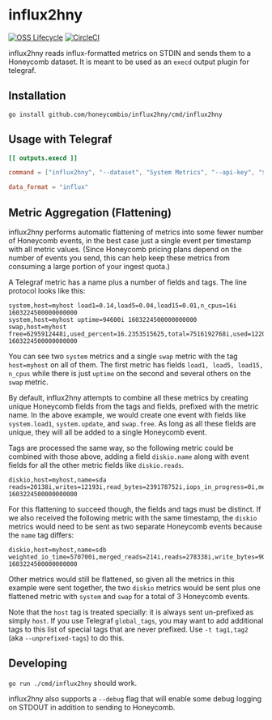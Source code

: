 # influx2hny

[![OSS Lifecycle](https://img.shields.io/osslifecycle/honeycombio/influx2hny)](https://github.com/honeycombio/home/blob/main/honeycomb-oss-lifecycle-and-practices.md)
[![CircleCI](https://circleci.com/gh/honeycombio/influx2hny.svg?style=shield)](https://circleci.com/gh/honeycombio/influx2hny)

influx2hny reads influx-formatted metrics on STDIN and sends them to a
Honeycomb dataset. It is meant to be used as an `execd` output plugin for
telegraf.

## Installation

`go install github.com/honeycombio/influx2hny/cmd/influx2hny`

## Usage with Telegraf

```toml
[[ outputs.execd ]]

command = ["influx2hny", "--dataset", "System Metrics", "--api-key", "$HONEYCOMB_API_KEY"]

data_format = "influx"
```

## Metric Aggregation (Flattening)

influx2hny performs automatic flattening of metrics into some fewer number of
Honeycomb events, in the best case just a single event per timestamp with all
metric values. (Since Honeycomb pricing plans depend on the number of events you
send, this can help keep these metrics from consuming a large portion of your
ingest quota.)

A Telegraf metric has a name plus a number of fields and tags. The line protocol
looks like this:

```plain
system,host=myhost load1=0.14,load5=0.04,load15=0.01,n_cpus=16i 1603224500000000000
system,host=myhost uptime=94600i 1603224500000000000
swap,host=myhost free=6295912448i,used_percent=16.2353515625,total=7516192768i,used=1220280320i 1603224500000000000
```

You can see two `system` metrics and a single `swap` metric with the tag
`host=myhost` on all of them. The first metric has fields `load1, load5,
load15, n_cpus` while there is just `uptime` on the second and several others
on the `swap` metric.

By default, influx2hny attempts to combine all these metrics by creating unique
Honeycomb fields from the tags and fields, prefixed with the metric name. In
the above example, we would create one event with fields like `system.load1`,
`system.update`, and `swap.free`. As long as all these fields are unique, they
will all be added to a single Honeycomb event.

Tags are processed the same way, so the following metric could be combined with
those above, adding a field `diskio.name` along with event fields for all the
other metric fields like `diskio.reads`.

```plain
diskio,host=myhost,name=sda reads=20138i,writes=12193i,read_bytes=239178752i,iops_in_progress=0i,merged_reads=38256i,merged_writes=344693i,write_bytes=5723148288i,read_time=12667i,write_time=21396i,io_time=11750i,weighted_io_time=31420i 1603224500000000000
```

For this flattening to succeed though, the fields and tags must be distinct. If
we also received the following metric with the same timestamp, the `diskio`
metrics would need to be sent as two separate Honeycomb events because the
`name` tag differs:

```plain
diskio,host=myhost,name=sdb weighted_io_time=570700i,merged_reads=214i,reads=278338i,write_bytes=9092214784i,read_time=88961i,write_time=732109i,io_time=86540i,iops_in_progress=0i,merged_writes=439157i,writes=141179i,read_bytes=3721647104i 1603224500000000000
```

Other metrics would still be flattened, so given all the metrics in this
example were sent together, the two `diskio` metrics would be sent plus one
flattened metric with `system` and `swap` for a total of 3 Honeycomb events.

Note that the `host` tag is treated specially: it is always sent un-prefixed as
simply `host`. If you use Telegraf `global_tags`, you may want to add
additional tags to this list of special tags that are never prefixed. Use `-t
tag1,tag2` (aka `--unprefixed-tags`) to do this.

## Developing

`go run ./cmd/influx2hny` should work.

influx2hny also supports a `--debug` flag that will enable some debug logging
on STDOUT in addition to sending to Honeycomb.

